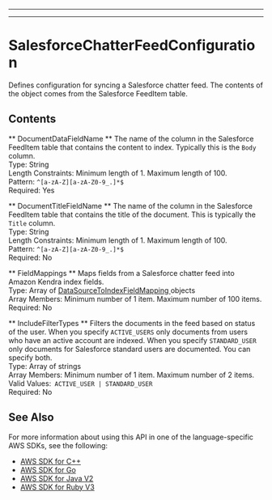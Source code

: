 --------

--------

# SalesforceChatterFeedConfiguration<a name="API_SalesforceChatterFeedConfiguration"></a>

Defines configuration for syncing a Salesforce chatter feed\. The contents of the object comes from the Salesforce FeedItem table\.

## Contents<a name="API_SalesforceChatterFeedConfiguration_Contents"></a>

 ** DocumentDataFieldName **   <a name="Kendra-Type-SalesforceChatterFeedConfiguration-DocumentDataFieldName"></a>
The name of the column in the Salesforce FeedItem table that contains the content to index\. Typically this is the `Body` column\.  
Type: String  
Length Constraints: Minimum length of 1\. Maximum length of 100\.  
Pattern: `^[a-zA-Z][a-zA-Z0-9_.]*$`   
Required: Yes

 ** DocumentTitleFieldName **   <a name="Kendra-Type-SalesforceChatterFeedConfiguration-DocumentTitleFieldName"></a>
The name of the column in the Salesforce FeedItem table that contains the title of the document\. This is typically the `Title` column\.  
Type: String  
Length Constraints: Minimum length of 1\. Maximum length of 100\.  
Pattern: `^[a-zA-Z][a-zA-Z0-9_.]*$`   
Required: No

 ** FieldMappings **   <a name="Kendra-Type-SalesforceChatterFeedConfiguration-FieldMappings"></a>
Maps fields from a Salesforce chatter feed into Amazon Kendra index fields\.  
Type: Array of [ DataSourceToIndexFieldMapping ](API_DataSourceToIndexFieldMapping.md) objects  
Array Members: Minimum number of 1 item\. Maximum number of 100 items\.  
Required: No

 ** IncludeFilterTypes **   <a name="Kendra-Type-SalesforceChatterFeedConfiguration-IncludeFilterTypes"></a>
Filters the documents in the feed based on status of the user\. When you specify `ACTIVE_USERS` only documents from users who have an active account are indexed\. When you specify `STANDARD_USER` only documents for Salesforce standard users are documented\. You can specify both\.  
Type: Array of strings  
Array Members: Minimum number of 1 item\. Maximum number of 2 items\.  
Valid Values:` ACTIVE_USER | STANDARD_USER`   
Required: No

## See Also<a name="API_SalesforceChatterFeedConfiguration_SeeAlso"></a>

For more information about using this API in one of the language\-specific AWS SDKs, see the following:
+  [ AWS SDK for C\+\+](https://docs.aws.amazon.com/goto/SdkForCpp/kendra-2019-02-03/SalesforceChatterFeedConfiguration) 
+  [ AWS SDK for Go](https://docs.aws.amazon.com/goto/SdkForGoV1/kendra-2019-02-03/SalesforceChatterFeedConfiguration) 
+  [ AWS SDK for Java V2](https://docs.aws.amazon.com/goto/SdkForJavaV2/kendra-2019-02-03/SalesforceChatterFeedConfiguration) 
+  [ AWS SDK for Ruby V3](https://docs.aws.amazon.com/goto/SdkForRubyV3/kendra-2019-02-03/SalesforceChatterFeedConfiguration) 